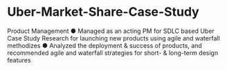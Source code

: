 # Uber-Market-Share-Case-Study
Product Management
● Managed as an acting PM for SDLC based Uber Case Study Research for launching new products using agile and waterfall methodizes
● Analyzed the deployment & success of products, and recommended agile and waterfall strategies for short- & long-term design features
